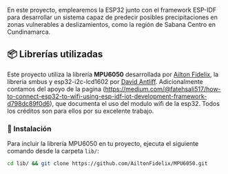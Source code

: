 En este proyecto, emplearemos la ESP32 junto con el framework ESP-IDF para desarrollar un sistema capaz de predecir posibles precipitaciones en zonas vulnerables a deslizamientos, como la región de Sabana Centro en Cundinamarca.

## 📦 Librerías utilizadas

Este proyecto utiliza la librería **MPU6050** desarrollada por [Ailton Fidelix](https://github.com/AiltonFidelix/MPU6050), la libreria smbus y esp32-i2c-lcd1602 por [David Antliff](https://github.com/DavidAntliff). 
Adicionalmente contamos del apoyo de la pagina (https://medium.com/@fatehsali517/how-to-connect-esp32-to-wifi-using-esp-idf-iot-development-framework-d798dc89f0d6), que documenta el uso del modulo wifi de la esp32.
Todos los créditos son para ellos por su excelente trabajo.

### 🔧 Instalación

Para incluir la librería MPU6050 en tu proyecto, ejecuta el siguiente comando desde la carpeta `lib/`:

```bash
cd lib/ && git clone https://github.com/AiltonFidelix/MPU6050.git
```
